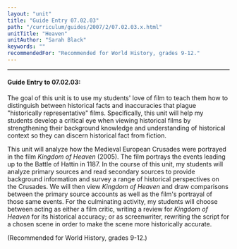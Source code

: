 ```yaml
---
layout: "unit"
title: "Guide Entry 07.02.03"
path: "/curriculum/guides/2007/2/07.02.03.x.html"
unitTitle: "Heaven"
unitAuthor: "Sarah Black"
keywords: ""
recommendedFor: "Recommended for World History, grades 9-12."
---
```

<body>
<hr/>
 <h4>
  Guide Entry to 07.02.03:
 </h4>
 <p>
  The goal of this unit is to use my students' love of film to teach them how to distinguish between historical facts and inaccuracies that plague "historically representative" films. Specifically, this unit will help my students develop a critical eye when viewing historical films by strengthening their background knowledge and understanding of historical context so they can discern historical fact from fiction.
 </p>
<p>
  This unit will analyze how the Medieval European Crusades were portrayed in the film
  <i>
   Kingdom of Heaven
  </i>
  (2005). The film portrays the events leading up to the Battle of Hattin in 1187. In the course of this unit, my students will analyze primary sources and read secondary sources to provide background information and survey a range of historical perspectives on the Crusades. We will then view
  <i>
   Kingdom of Heaven
  </i>
  and draw comparisons between the primary source accounts as well as the film's portrayal of those same events. For the culminating activity, my students will choose between acting as either a film critic, writing a review for
  <i>
   Kingdom of Heaven
  </i>
  for its historical accuracy; or as screenwriter, rewriting the script for a chosen scene in order to make the scene more historically accurate.
 </p>
<p>
  (Recommended for World History, grades 9-12.)
 </p>

</body>